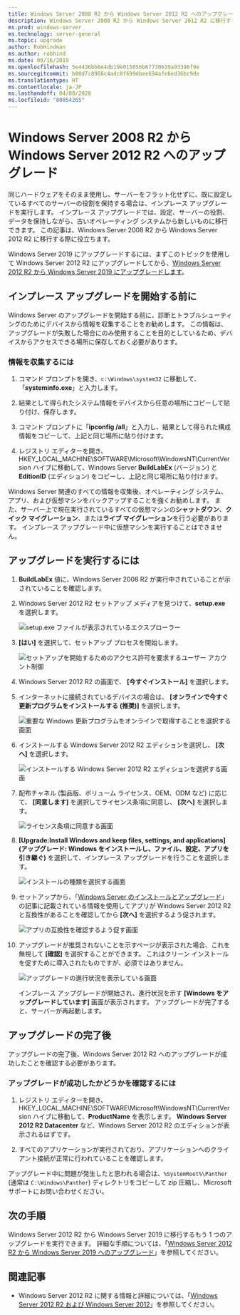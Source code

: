 ```yaml
---
title: Windows Server 2008 R2 から Windows Server 2012 R2 へのアップグレード | Microsoft Docs
description: Windows Server 2008 R2 から Windows Server 2012 R2 に移行するためのインプレース アップグレードを実行する方法について説明します。
ms.prod: windows-server
ms.technology: server-general
ms.topic: upgrade
author: RobHindman
ms.author: robhind
ms.date: 09/16/2019
ms.openlocfilehash: 5e4436bb6e4db19e015056b67730619a93396f9e
ms.sourcegitcommit: b00d7c8968c4adc8f699dbee694afe6ed36bc9de
ms.translationtype: HT
ms.contentlocale: ja-JP
ms.lasthandoff: 04/08/2020
ms.locfileid: "80854265"
---
```

# <a name="upgrade-windows-server-2008-r2-to-windows-server-2012-r2"></a>Windows Server 2008 R2 から Windows Server 2012 R2 へのアップグレード

同じハードウェアをそのまま使用し、サーバーをフラット化せずに、既に設定しているすべてのサーバーの役割を保持する場合は、インプレース アップグレードを実行します。 インプレース アップグレードでは、設定、サーバーの役割、データを保持しながら、古いオペレーティング システムから新しいものに移行できます。 この記事は、Windows Server 2008 R2 から Windows Server 2012 R2 に移行する際に役立ちます。

Windows Server 2019 にアップグレードするには、まずこのトピックを使用して Windows Server 2012 R2 にアップグレードしてから、[Windows Server 2012 R2 から Windows Server 2019 にアップグレードします](upgrade-2012r2-to-2019.md)。

## <a name="before-you-begin-your-in-place-upgrade"></a>インプレース アップグレードを開始する前に

Windows Server のアップグレードを開始する前に、診断とトラブルシューティングのためにデバイスから情報を収集することをお勧めします。 この情報は、アップグレードが失敗した場合にのみ使用することを目的としているため、デバイスからアクセスできる場所に保存しておく必要があります。

### <a name="to-collect-your-info"></a>情報を収集するには

1. コマンド プロンプトを開き、`c:\Windows\system32` に移動して、「**systeminfo.exe**」と入力します。

2. 結果として得られたシステム情報をデバイスから任意の場所にコピーして貼り付け、保存します。

3. コマンド プロンプトに「**ipconfig /all**」と入力し、結果として得られた構成情報をコピーして、上記と同じ場所に貼り付けます。

4. レジストリ エディターを開き、HKEY_LOCAL_MACHINE\SOFTWARE\Microsoft\WindowsNT\CurrentVersion ハイブに移動して、Windows Server **BuildLabEx** (バージョン) と **EditionID** (エディション) をコピーし、上記と同じ場所に貼り付けます。

Windows Server 関連のすべての情報を収集後、オペレーティング システム、アプリ、および仮想マシンをバックアップすることを強くお勧めします。 また、サーバー上で現在実行されているすべての仮想マシンの**シャットダウン**、**クイック マイグレーション**、または**ライブ マイグレーション**を行う必要があります。 インプレース アップグレード中に仮想マシンを実行することはできません。

## <a name="to-perform-the-upgrade"></a>アップグレードを実行するには

1. **BuildLabEx** 値に、Windows Server 2008 R2 が実行中されていることが示されていることを確認します。

2. Windows Server 2012 R2 セットアップ メディアを見つけて、**setup.exe** を選択します。

    ![setup.exe ファイルが表示されているエクスプローラー](media/upgrade-2008r2-2012r2/setup-2012r2.png)

3. **[はい]** を選択して、セットアップ プロセスを開始します。

    ![セットアップを開始するためのアクセス許可を要求するユーザー アカウント制御](media/upgrade-2008r2-2012r2/start-setup-uac-box.png)

4. Windows Server 2012 R2 の画面で、 **[今すぐインストール]** を選択します。

5. インターネットに接続されているデバイスの場合は、 **[オンラインで今すぐ更新プログラムをインストールする (推奨)]** を選択します。

    ![重要な Windows 更新プログラムをオンラインで取得することを選択する画面](media/upgrade-2008r2-2012r2/imp-updates-win-setup.png)

6. インストールする Windows Server 2012 R2 エディションを選択し、 **[次へ]** を選択します。

    ![インストールする Windows Server 2012 R2 エディションを選択する画面](media/upgrade-2008r2-2012r2/select-os-edition.png)

7. 配布チャネル (製品版、ボリューム ライセンス、OEM、ODM など) に応じて、 **[同意します]** を選択してライセンス条項に同意し、 **[次へ]** を選択します。

    ![ライセンス条項に同意する画面](media/upgrade-2008r2-2012r2/license-terms.png)

8. **[Upgrade:Install Windows and keep files, settings, and applications]\(アップグレード: Windows をインストールし、ファイル、設定、アプリを引き継ぐ\)** を選択して、インプレース アップグレードを行うことを選択します。

    ![インストールの種類を選択する画面](media/upgrade-2008r2-2012r2/choose-install-upgrade.png)

9. セットアップから、「[Windows Server のインストールとアップグレード](https://docs.microsoft.com/windows-server/get-started/installation-and-upgrade)」の記事に記載されている情報を使用してアプリが Windows Server 2012 R2 と互換性があることを確認してから **[次へ]** を選択するよう促されます。

    ![アプリの互換性を確認するよう促す画面](media/upgrade-2008r2-2012r2/compatibility-report.png)

10. アップグレードが推奨されないことを示すページが表示された場合、これを無視して **[確認]** を選択することができます。 これはクリーン インストールを促すために導入されたものですが、必須ではありません。

    ![アップグレードの進行状況を表示している画面](media/upgrade-2008r2-2012r2/upgrading-windows-with-progress.png)

    インプレース アップグレードが開始され、進行状況を示す **[Windows をアップグレードしています]** 画面が表示されます。 アップグレードが完了すると、サーバーが再起動します。

## <a name="after-your-upgrade-is-done"></a>アップグレードの完了後

アップグレードの完了後、Windows Server 2012 R2 へのアップグレードが成功したことを確認する必要があります。

### <a name="to-make-sure-your-upgrade-was-successful"></a>アップグレードが成功したかどうかを確認するには

1. レジストリ エディターを開き、HKEY_LOCAL_MACHINE\SOFTWARE\Microsoft\WindowsNT\CurrentVersion ハイブに移動して、**ProductName** を表示します。 **Windows Server 2012 R2 Datacenter** など、Windows Server 2012 R2 のエディションが表示されるはずです。

2. すべてのアプリケーションが実行されており、アプリケーションへのクライアント接続が正常に行われていることを確認します。

アップグレード中に問題が発生したと思われる場合は、`%SystemRoot%\Panther` (通常は `C:\Windows\Panther`) ディレクトリをコピーして zip 圧縮し、Microsoft サポートにお問い合わせください。

## <a name="next-steps"></a>次の手順

Windows Server 2012 R2 から Windows Server 2019 に移行するもう 1 つのアップグレードを実行できます。 詳細な手順については、「[Windows Server 2012 R2 から Windows Server 2019 へのアップグレード](upgrade-2012r2-to-2019.md)」を参照してください。

## <a name="related-articles"></a>関連記事

- Windows Server 2012 R2 に関する情報と詳細については、「[Windows Server 2012 R2 および Windows Server 2012](https://docs.microsoft.com/previous-versions/windows/it-pro/windows-server-2012-R2-and-2012/hh801901(v=ws.11))」を参照してください。
